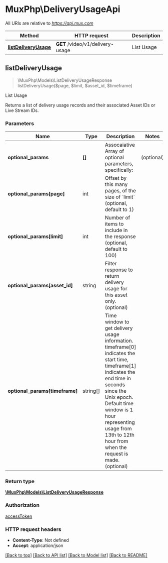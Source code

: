 # MuxPhp\DeliveryUsageApi

All URIs are relative to *https://api.mux.com*

Method | HTTP request | Description
------------- | ------------- | -------------
[**listDeliveryUsage**](DeliveryUsageApi.md#listDeliveryUsage) | **GET** /video/v1/delivery-usage | List Usage



## listDeliveryUsage

> \MuxPhp\Models\ListDeliveryUsageResponse listDeliveryUsage($page, $limit, $asset_id, $timeframe)

List Usage

Returns a list of delivery usage records and their associated Asset IDs or Live Stream IDs.

### Parameters


Name | Type | Description  | Notes
------------- | ------------- | ------------- | -------------
**optional_params** | **[]** | Assocaiative Array of optional parameters, specifically: | (optional) |
**optional_params[page]** | int | Offset by this many pages, of the size of &#x60;limit&#x60; (optional, default to 1)
**optional_params[limit]** | int | Number of items to include in the response (optional, default to 100)
**optional_params[asset_id]** | string | Filter response to return delivery usage for this asset only. (optional)
**optional_params[timeframe]** | string[] | Time window to get delivery usage information. timeframe[0] indicates the start time, timeframe[1] indicates the end time in seconds since the Unix epoch. Default time window is 1 hour representing usage from 13th to 12th hour from when the request is made. (optional)

### Return type

[**\MuxPhp\Models\ListDeliveryUsageResponse**](../Model/ListDeliveryUsageResponse.md)

### Authorization

[accessToken](../../README.md#accessToken)

### HTTP request headers

- **Content-Type**: Not defined
- **Accept**: application/json

[[Back to top]](#) [[Back to API list]](../../README.md#documentation-for-api-endpoints)
[[Back to Model list]](../../README.md#documentation-for-models)
[[Back to README]](../../README.md)

